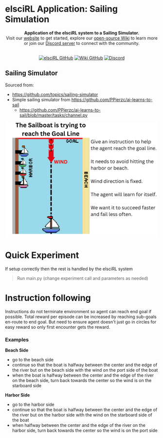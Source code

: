 # elsciRL Application: Sailing Simulation

<div align="center">
  <b>Application of the elsciRL system to a Sailing Simulator.</b>
  <br>
  Visit our <a href="https://elsci.org">website</a> to get started, explore our <a href="https://github.com/pdfosborne/elsciRL-Wiki">open-source Wiki</a> to learn more or join our <a href="https://discord.gg/GgaqcrYCxt">Discord server</a> to connect with the community.
</div>

<div align="center">  
  <br>

  <a href="https://github.com/pdfosborne/elsciRL">![elsciRL GitHub](https://img.shields.io/github/watchers/pdfosborne/elsciRL?style=for-the-badge&logo=github&label=elsciRL&link=https%3A%2F%2Fgithub.com%2Fpdfosborne%2FelsciRL)</a>
  <a href="https://github.com/pdfosborne/elsciRL-Wiki">![Wiki GitHub](https://img.shields.io/github/watchers/pdfosborne/elsciRL-Wiki?style=for-the-badge&logo=github&label=elsciRL-Docs&link=https%3A%2F%2Fgithub.com%2Fpdfosborne%2FelsciRL-Wiki)</a>
  <a href="https://discord.gg/GgaqcrYCxt">![Discord](https://img.shields.io/discord/1310579689315893248?style=for-the-badge&logo=discord&label=Discord&link=https%3A%2F%2Fdiscord.com%2Fchannels%2F1184202186469683200%2F1184202186998173878)</a>

</div>

## Sailing Simulator

Sourced from:

 - https://github.com/topics/sailing-simulator
 - Simple sailing simulator from https://github.com/PPierzc/ai-learns-to-sail
   - https://github.com/PPierzc/ai-learns-to-sail/blob/master/tasks/channel.py

![sailing_overview](https://raw.githubusercontent.com/pdfosborne/elsciRL-App-Sailing/refs/heads/main/prerender/sailing_setup.png)

# Quick Experiment

If setup correctly then the rest is handled by the elsciRL system
> Run main.py (change experiment call and parameters as needed)


# Instruction following

Instructions do not terminate environment so agent can reach end goal if possible. Total reward per episode can be increased by reaching sub-goals en-route to end goal. But need to ensure agent doesn't just go in circles for easy reward so only first encounter gets the reward.

### Examples

**Beach Side**

- go to the beach side
- continue so that the boat is halfway between the center and the edge of the river but on the beach side with the wind on the port side of the boat
- when the boat is halfway between the center and the edge of the river on the beach side, turn back towards the center so the wind is on the starboard side

**Harbor Side**
- go to the harbor side
- continue so that the boat is halfway between the center and the edge of the river but on the harbor side with the wind on the starboard side of the boat
- when halfway between the center and the edge of the river on the harbor side, turn back towards the center so the wind is on the port side


